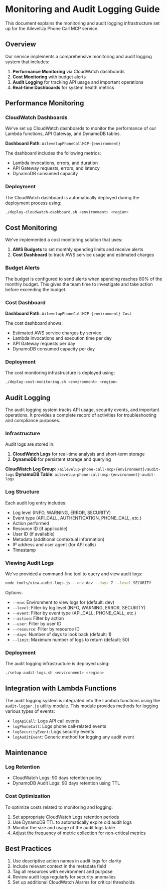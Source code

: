 # Monitoring and Audit Logging Guide

This document explains the monitoring and audit logging infrastructure set up for the AilevelUp Phone Call MCP service.

## Overview

Our service implements a comprehensive monitoring and audit logging system that includes:

1. **Performance Monitoring** via CloudWatch dashboards
2. **Cost Monitoring** with budget alerts
3. **Audit Logging** for tracking API usage and important operations
4. **Real-time Dashboards** for system health metrics

## Performance Monitoring

### CloudWatch Dashboards

We've set up CloudWatch dashboards to monitor the performance of our Lambda functions, API Gateway, and DynamoDB tables. 

**Dashboard Path**: `AilevelupPhoneCallMCP-{environment}`

The dashboard includes the following metrics:
- Lambda invocations, errors, and duration
- API Gateway requests, errors, and latency
- DynamoDB consumed capacity

### Deployment

The CloudWatch dashboard is automatically deployed during the deployment process using:

```bash
./deploy-cloudwatch-dashboard.sh <environment> <region>
```

## Cost Monitoring

We've implemented a cost monitoring solution that uses:

1. **AWS Budgets** to set monthly spending limits and receive alerts
2. **Cost Dashboard** to track AWS service usage and estimated charges

### Budget Alerts

The budget is configured to send alerts when spending reaches 80% of the monthly budget. This gives the team time to investigate and take action before exceeding the budget.

### Cost Dashboard

**Dashboard Path**: `AilevelupPhoneCallMCP-{environment}-Cost`

The cost dashboard shows:
- Estimated AWS service charges by service
- Lambda invocations and execution time per day
- API Gateway requests per day
- DynamoDB consumed capacity per day

### Deployment

The cost monitoring infrastructure is deployed using:

```bash
./deploy-cost-monitoring.sh <environment> <region>
```

## Audit Logging

The audit logging system tracks API usage, security events, and important operations. It provides a complete record of activities for troubleshooting and compliance purposes.

### Infrastructure

Audit logs are stored in:
1. **CloudWatch Logs** for real-time analysis and short-term storage
2. **DynamoDB** for persistent storage and querying

**CloudWatch Log Group**: `/ailevelup-phone-call-mcp/{environment}/audit-logs`
**DynamoDB Table**: `ailevelup-phone-call-mcp-{environment}-audit-logs`

### Log Structure

Each audit log entry includes:
- Log level (INFO, WARNING, ERROR, SECURITY)
- Event type (API_CALL, AUTHENTICATION, PHONE_CALL, etc.)
- Action performed
- Resource ID (if applicable)
- User ID (if available)
- Metadata (additional contextual information)
- IP address and user agent (for API calls)
- Timestamp

### Viewing Audit Logs

We've provided a command-line tool to query and view audit logs:

```bash
node tools/view-audit-logs.js --env dev --days 7 --level SECURITY
```

Options:
- `--env`: Environment to view logs for (default: dev)
- `--level`: Filter by log level (INFO, WARNING, ERROR, SECURITY)
- `--event`: Filter by event type (API_CALL, PHONE_CALL, etc.)
- `--action`: Filter by action
- `--user`: Filter by user ID
- `--resource`: Filter by resource ID
- `--days`: Number of days to look back (default: 1)
- `--limit`: Maximum number of logs to return (default: 50)

### Deployment

The audit logging infrastructure is deployed using:

```bash
./setup-audit-logs.sh <environment> <region>
```

## Integration with Lambda Functions

The audit logging system is integrated into the Lambda functions using the `audit-logger.js` utility module. This module provides methods for logging various types of events:

- `logApiCall`: Logs API call events
- `logPhoneCall`: Logs phone call-related events
- `logSecurityEvent`: Logs security events
- `logAuditEvent`: Generic method for logging any audit event

## Maintenance

### Log Retention

- CloudWatch Logs: 90 days retention policy
- DynamoDB Audit Logs: 90 days retention using TTL

### Cost Optimization

To optimize costs related to monitoring and logging:

1. Set appropriate CloudWatch Logs retention periods
2. Use DynamoDB TTL to automatically expire old audit logs
3. Monitor the size and usage of the audit logs table
4. Adjust the frequency of metric collection for non-critical metrics

## Best Practices

1. Use descriptive action names in audit logs for clarity
2. Include relevant context in the metadata field
3. Tag all resources with environment and purpose
4. Review audit logs regularly for security anomalies
5. Set up additional CloudWatch Alarms for critical thresholds 